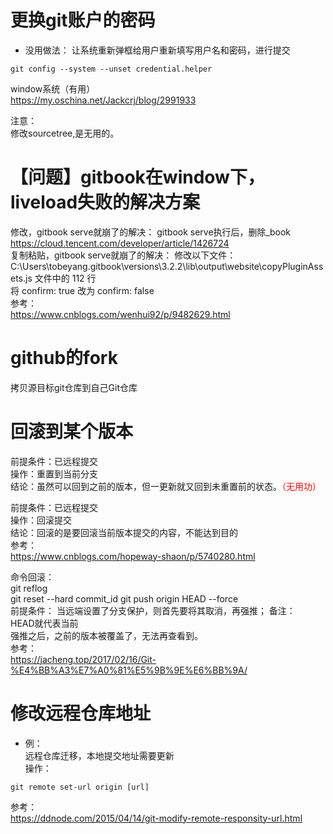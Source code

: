 # 更换git账户的密码
+ 没用做法：
让系统重新弹框给用户重新填写用户名和密码，进行提交
```
git config --system --unset credential.helper
```
window系统（有用）  
https://my.oschina.net/Jackcrj/blog/2991933

注意：  
修改sourcetree,是无用的。

# 【问题】gitbook在window下，liveload失败的解决方案
修改，gitbook serve就崩了的解决：
gitbook serve执行后，删除_book   
https://cloud.tencent.com/developer/article/1426724   
复制粘贴，gitbook serve就崩了的解决：
修改以下文件：
C:\Users\tobeyang\.gitbook\versions\3.2.2\lib\output\website\copyPluginAssets.js
文件中的 112 行   
将 confirm: true 改为 confirm: false   
参考：  
https://www.cnblogs.com/wenhui92/p/9482629.html  

# github的fork
拷贝源目标git仓库到自己Git仓库

# 回滚到某个版本
前提条件：已远程提交   
操作：重置到当前分支   
结论：虽然可以回到之前的版本，但一更新就又回到未重置前的状态。<span style="color:red;">（无用功）</span> 

前提条件：已远程提交     
操作：回滚提交    
结论：回滚的是要回滚当前版本提交的内容，不能达到目的   
参考：     
https://www.cnblogs.com/hopeway-shaon/p/5740280.html

命令回滚：   
git reflog   
git reset --hard commit_id
git push origin HEAD --force   
前提条件：
当远端设置了分支保护，则首先要将其取消，再强推；
备注：  
HEAD就代表当前    
强推之后，之前的版本被覆盖了，无法再查看到。  
参考：   
https://jacheng.top/2017/02/16/Git-%E4%BB%A3%E7%A0%81%E5%9B%9E%E6%BB%9A/

# 修改远程仓库地址
+ 例：  
远程仓库迁移，本地提交地址需要更新   
操作：  
```
git remote set-url origin [url]
```
参考：    
https://ddnode.com/2015/04/14/git-modify-remote-responsity-url.html
